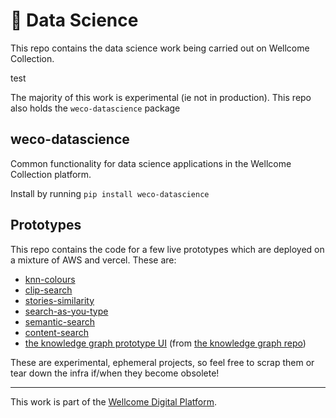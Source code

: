 # :microscope: Data Science

This repo contains the data science work being carried out on Wellcome
Collection.

test

The majority of this work is experimental (ie not in production). This repo also holds the `weco-datascience` package

## weco-datascience

Common functionality for data science applications in the Wellcome Collection platform.

Install by running `pip install weco-datascience`

## Prototypes

This repo contains the code for a few live prototypes which are deployed on a mixture of AWS and vercel. These are:

- [knn-colours](knn-colours.vercel.app)
- [clip-search](clip-search.vercel.app)
- [stories-similarity](stories-similarity.vercel.app)
- [search-as-you-type](weco-search-as-you-type.vercel.app)
- [semantic-search](semantic-search-cyan.vercel.app)
- [content-search](wellcomecollection-content-search.vercel.app)
- [the knowledge graph prototype UI](knowledge-graph-search.vercel.app) (from [the knowledge graph repo](https://github.com/wellcomecollection/knowledge-graph))

These are experimental, ephemeral projects, so feel free to scrap them or tear down the infra if/when they become obsolete!

---

This work is part of the
[Wellcome Digital Platform](https://github.com/wellcometrust/platform).
